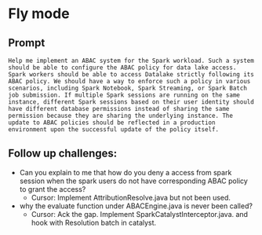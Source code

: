 # Fly mode

## Prompt
```
Help me implement an ABAC system for the Spark workload. Such a system should be able to configure the ABAC policy for data lake access. Spark workers should be able to access Datalake strictly following its ABAC policy. We should have a way to enforce such a policy in various scenarios, including Spark Notebook, Spark Streaming, or Spark Batch job submission. If multiple Spark sessions are running on the same instance, different Spark sessions based on their user identity should have different database permissions instead of sharing the same permission because they are sharing the underlying instance. The update to ABAC policies should be reflected in a production environment upon the successful update of the policy itself. 
```

## Follow up challenges:
* Can you explain to me that how do you deny a access from spark session when the spark users do not have corresponding ABAC policy to grant the access?
  - Cursor: Implement AttributionResolve.java but not been used. 
* why the evaluate function under ABACEngine.java  is never been called?
  - Cursor: Ack the gap. Implement  SparkCatalystInterceptor.java. and hook with Resolution batch in catalyst. 

